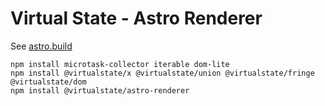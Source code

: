 # Virtual State - Astro Renderer

See [astro.build](https://astro.build/)

```
npm install microtask-collector iterable dom-lite
npm install @virtualstate/x @virtualstate/union @virtualstate/fringe @virtualstate/dom 
npm install @virtualstate/astro-renderer
```
